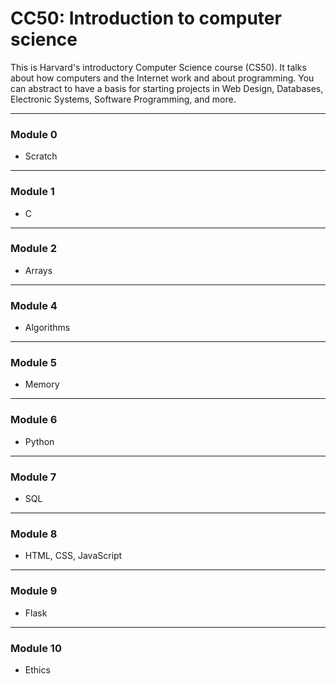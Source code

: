 # CC50: Introduction to computer science

This is Harvard's introductory Computer Science course (CS50). It talks about how computers and the Internet work and about programming. You can abstract to have a basis for starting projects in Web Design, Databases, Electronic Systems, Software Programming, and more.

****

### Module 0

-   Scratch

****

### Module 1

-   C

****

### Module 2

-   Arrays

****

### Module 4

-   Algorithms

****

### Module 5

-   Memory

****

### Module 6

-   Python

****

### Module 7

-   SQL

****

### Module 8

-   HTML, CSS, JavaScript

****

### Module 9

-   Flask

****

### Module 10

-   Ethics
